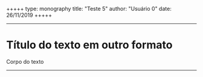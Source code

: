+++++
type: monography
title: "Teste 5"
author: "Usuário 0"
date: 26/11/2019
+++++
*****
Título do texto em outro formato
=====
Corpo do texto
*****